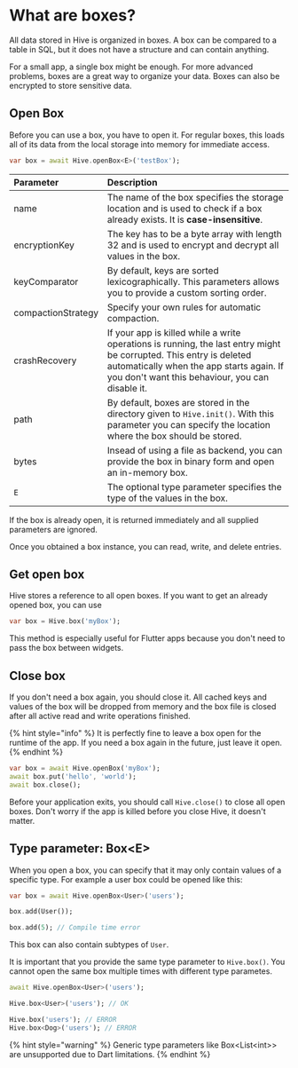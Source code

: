 # What are boxes?

All data stored in Hive is organized in boxes. A box can be compared to a table in SQL, but it does not have a structure and can contain anything.

For a small app, a single box might be enough. For more advanced problems, boxes are a great way to organize your data. Boxes can also be encrypted to store sensitive data.

## Open Box

Before you can use a box, you have to open it. For regular boxes, this loads all of its data from the local storage into memory for immediate access.

```dart
var box = await Hive.openBox<E>('testBox');
```

| Parameter | Description |
| :--- | :--- |
| name | The name of the box specifies the storage location and is used to check if a box already exists. It is **case-insensitive**. |
| encryptionKey | The key has to be a byte array with length 32 and is used to encrypt and decrypt all values in the box. |
| keyComparator | By default, keys are sorted lexicographically. This parameters allows you to provide a custom sorting order. |
| compactionStrategy | Specify your own rules for automatic compaction. |
| crashRecovery | If your app is killed while a write operations is running, the last entry might be corrupted. This entry is deleted automatically when the app starts again. If you don't want this behaviour, you can disable it. |
| path | By default, boxes are stored in the directory given to `Hive.init()`. With this parameter you can specify the location where the box should be stored. |
| bytes | Insead of using a file as backend, you can provide the box in binary form and open an in-memory box. |
| `E` | The optional type parameter specifies the type of the values in the box. |

If the box is already open, it is returned immediately and all supplied parameters are ignored.

Once you obtained a box instance, you can read, write, and delete entries.

## Get open box

Hive stores a reference to all open boxes. If you want to get an already opened box, you can use

```dart
var box = Hive.box('myBox');
```

This method is especially useful for Flutter apps because you don't need to pass the box between widgets.

## Close box

If you don't need a box again, you should close it. All cached keys and values of the box will be dropped from memory and the box file is closed after all active read and write operations finished.

{% hint style="info" %}
It is perfectly fine to leave a box open for the runtime of the app. If you need a box again in the future, just leave it open.
{% endhint %}

```dart
var box = await Hive.openBox('myBox');
await box.put('hello', 'world');
await box.close();
```

Before your application exits, you should call `Hive.close()` to close all open boxes. Don't worry if the app is killed before you close Hive, it doesn't matter.

## Type parameter: Box&lt;E&gt;

When you open a box, you can specify that it may only contain values of a specific type. For example a user box could be opened like this:

```dart
var box = await Hive.openBox<User>('users');

box.add(User());

box.add(5); // Compile time error
```

This box can also contain subtypes of `User`.

It is important that you provide the same type parameter to `Hive.box()`. You cannot open the same box multiple times with different type parametes.

```dart
await Hive.openBox<User>('users');

Hive.box<User>('users'); // OK

Hive.box('users'); // ERROR
Hive.box<Dog>('users'); // ERROR
```

{% hint style="warning" %}
Generic type parameters like Box&lt;List&lt;int&gt;&gt; are unsupported due to Dart limitations.
{% endhint %}

